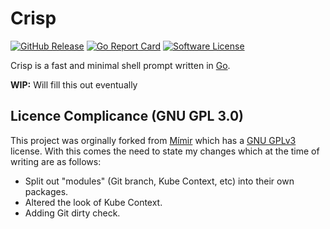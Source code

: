 # Crisp

[![GitHub Release](https://img.shields.io/github/release/ahstn/crisp.svg?style=flat-square)](https://github.com/ahstn/crisp/releases/latest)
[![Go Report Card](https://goreportcard.com/badge/github.com/ahstn/crisp?style=flat-square)](https://goreportcard.com/report/github.com/ahstn/crisp)
[![Software License](https://img.shields.io/github/license/ahstn/crisp.svg?style=flat-square)](LICENSE)

Crisp is a fast and minimal shell prompt written in [Go].

**WIP:** Will fill this out eventually

## Licence Complicance (GNU GPL 3.0)
This project was orginally forked from [Mímir] which has a [GNU GPLv3] license.
With this comes the need to state my changes which at the time of writing are as
follows:
* Split out "modules" (Git branch, Kube Context, etc) into their own packages.
* Altered the look of Kube Context.
* Adding Git dirty check.

[Go]: https://golang.org
[Mímir]: https://github.com/talal/mimir
[GNU GPLv3]: https://choosealicense.com/licenses/gpl-3.0/
